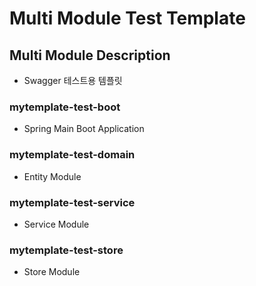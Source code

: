 # Multi Module Test Template

## Multi Module Description
- Swagger 테스트용 템플릿

### mytemplate-test-boot
- Spring Main Boot Application

### mytemplate-test-domain
- Entity Module

### mytemplate-test-service
- Service Module

### mytemplate-test-store
- Store Module